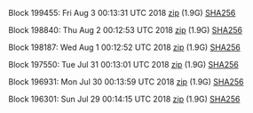 Block 199455: Fri Aug  3 00:13:31 UTC 2018 [zip](https://dash-bootstrap.ams3.digitaloceanspaces.com/testnet/2018-08-03/bootstrap.dat.zip) (1.9G) [SHA256](https://dash-bootstrap.ams3.digitaloceanspaces.com/testnet/2018-08-03/sha256.txt)

Block 198840: Thu Aug  2 00:12:53 UTC 2018 [zip](https://dash-bootstrap.ams3.digitaloceanspaces.com/testnet/2018-08-02/bootstrap.dat.zip) (1.9G) [SHA256](https://dash-bootstrap.ams3.digitaloceanspaces.com/testnet/2018-08-02/sha256.txt)

Block 198187: Wed Aug  1 00:12:52 UTC 2018 [zip](https://dash-bootstrap.ams3.digitaloceanspaces.com/testnet/2018-08-01/bootstrap.dat.zip) (1.9G) [SHA256](https://dash-bootstrap.ams3.digitaloceanspaces.com/testnet/2018-08-01/sha256.txt)

Block 197550: Tue Jul 31 00:13:01 UTC 2018 [zip](https://dash-bootstrap.ams3.digitaloceanspaces.com/testnet/2018-07-31/bootstrap.dat.zip) (1.9G) [SHA256](https://dash-bootstrap.ams3.digitaloceanspaces.com/testnet/2018-07-31/sha256.txt)

Block 196931: Mon Jul 30 00:13:59 UTC 2018 [zip](https://dash-bootstrap.ams3.digitaloceanspaces.com/testnet/2018-07-30/bootstrap.dat.zip) (1.9G) [SHA256](https://dash-bootstrap.ams3.digitaloceanspaces.com/testnet/2018-07-30/sha256.txt)

Block 196301: Sun Jul 29 00:14:15 UTC 2018 [zip](https://dash-bootstrap.ams3.digitaloceanspaces.com/testnet/2018-07-29/bootstrap.dat.zip) (1.9G) [SHA256](https://dash-bootstrap.ams3.digitaloceanspaces.com/testnet/2018-07-29/sha256.txt)
